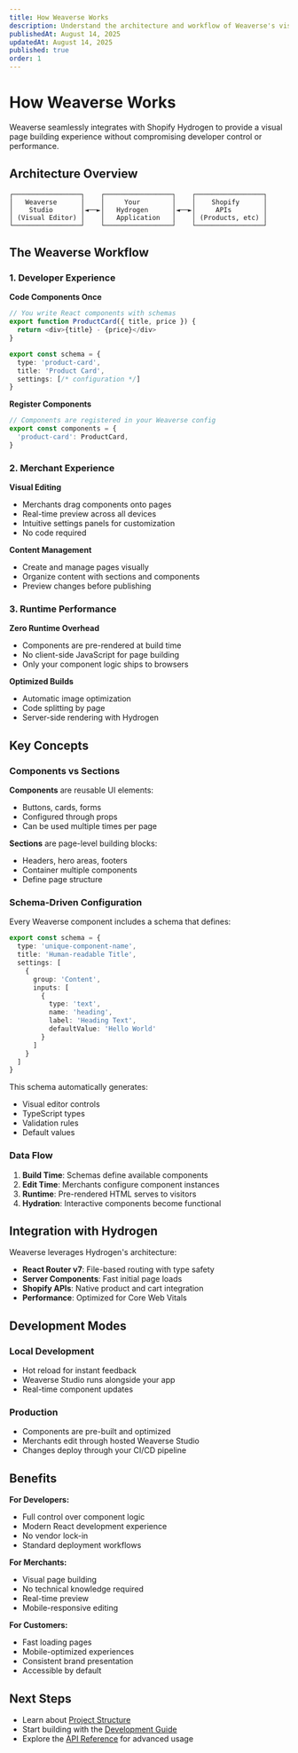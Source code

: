 ```yaml
---
title: How Weaverse Works
description: Understand the architecture and workflow of Weaverse's visual page builder integrated with Shopify Hydrogen.
publishedAt: August 14, 2025
updatedAt: August 14, 2025
published: true
order: 1
---
```


# How Weaverse Works

Weaverse seamlessly integrates with Shopify Hydrogen to provide a visual page building experience without compromising developer control or performance.

## Architecture Overview

```
┌─────────────────┐    ┌─────────────────┐    ┌─────────────────┐
│   Weaverse      │    │     Your        │    │    Shopify      │
│    Studio       │◄──►│   Hydrogen      │◄──►│     APIs        │
│ (Visual Editor) │    │   Application   │    │ (Products, etc) │
└─────────────────┘    └─────────────────┘    └─────────────────┘
```

## The Weaverse Workflow

### 1. Developer Experience

**Code Components Once**
```typescript
// You write React components with schemas
export function ProductCard({ title, price }) {
  return <div>{title} - {price}</div>
}

export const schema = {
  type: 'product-card',
  title: 'Product Card',
  settings: [/* configuration */]
}
```

**Register Components**  
```typescript
// Components are registered in your Weaverse config
export const components = {
  'product-card': ProductCard,
}
```

### 2. Merchant Experience

**Visual Editing**
- Merchants drag components onto pages
- Real-time preview across all devices  
- Intuitive settings panels for customization
- No code required

**Content Management**
- Create and manage pages visually
- Organize content with sections and components
- Preview changes before publishing

### 3. Runtime Performance

**Zero Runtime Overhead**
- Components are pre-rendered at build time
- No client-side JavaScript for page building
- Only your component logic ships to browsers

**Optimized Builds**
- Automatic image optimization
- Code splitting by page
- Server-side rendering with Hydrogen

## Key Concepts

### Components vs Sections

**Components** are reusable UI elements:
- Buttons, cards, forms
- Configured through props
- Can be used multiple times per page

**Sections** are page-level building blocks:
- Headers, hero areas, footers  
- Container multiple components
- Define page structure

### Schema-Driven Configuration

Every Weaverse component includes a schema that defines:

```typescript
export const schema = {
  type: 'unique-component-name',
  title: 'Human-readable Title',
  settings: [
    {
      group: 'Content',
      inputs: [
        {
          type: 'text',
          name: 'heading',
          label: 'Heading Text',
          defaultValue: 'Hello World'
        }
      ]
    }
  ]
}
```

This schema automatically generates:
- Visual editor controls
- TypeScript types
- Validation rules
- Default values

### Data Flow

1. **Build Time**: Schemas define available components
2. **Edit Time**: Merchants configure component instances  
3. **Runtime**: Pre-rendered HTML serves to visitors
4. **Hydration**: Interactive components become functional

## Integration with Hydrogen

Weaverse leverages Hydrogen's architecture:

- **React Router v7**: File-based routing with type safety
- **Server Components**: Fast initial page loads
- **Shopify APIs**: Native product and cart integration
- **Performance**: Optimized for Core Web Vitals

## Development Modes

### Local Development
- Hot reload for instant feedback
- Weaverse Studio runs alongside your app
- Real-time component updates

### Production
- Components are pre-built and optimized
- Merchants edit through hosted Weaverse Studio
- Changes deploy through your CI/CD pipeline

## Benefits

**For Developers:**
- Full control over component logic
- Modern React development experience
- No vendor lock-in
- Standard deployment workflows

**For Merchants:**  
- Visual page building
- No technical knowledge required
- Real-time preview
- Mobile-responsive editing

**For Customers:**
- Fast loading pages
- Mobile-optimized experiences
- Consistent brand presentation
- Accessible by default

## Next Steps

- Learn about [Project Structure](/docs/core-concepts/project-structure)
- Start building with the [Development Guide](/docs/development-guide)
- Explore the [API Reference](/docs/api) for advanced usage
